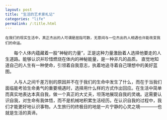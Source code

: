 ```yaml
---
layout: post
title: "生活的艺术家札记"
categories: "life"
permalink: /:title.html
---
```

	在我们的现实生活中，真正杰出的人可谓是屈指可数，无意间与一位杰出的人相遇也许能改变我们的命运。

&emsp;&emsp;每个人体内蕴藏着一股“神秘的力量”，正是这种力量激励着人选择他要走的人生道路。能够认识并珍惜燃烧在体内的神秘能量，是一种非凡的品质。
直觉地知道自己的人生有一种使命，引领着自我意志，执着地追寻着自己理想中的美好蓝图。

&emsp;&emsp;人与人之间千差万别的原因并不在于我们的生命中发生了什么，而在于当我们面临能考验生命勇气的重要境遇时，选择用什么样的方式作出回应。在生活中简单而真实地表达本真自我，做一个真正的大丈夫，坦荡地展现自我的灵魂。这需要认识自我，对生命有我体悟，而不是机械地积累生活经历。在认识自我的过程中，我们才能更好地认识事物。人生旅行的终极目的地是一片宁静的心灵之境————也就是生活的真谛。